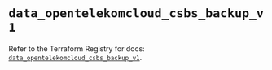 # `data_opentelekomcloud_csbs_backup_v1`

Refer to the Terraform Registry for docs: [`data_opentelekomcloud_csbs_backup_v1`](https://registry.terraform.io/providers/opentelekomcloud/opentelekomcloud/1.36.2/docs/data-sources/csbs_backup_v1).
